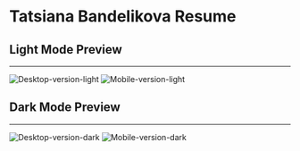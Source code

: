 # Tatsiana Bandelikova Resume

## Light Mode Preview

***

![Desktop-version-light](https://user-images.githubusercontent.com/93816022/189619602-c9d8cf81-8b84-4763-90a2-1cc5b2dd4ac6.png)
![Mobile-version-light](https://user-images.githubusercontent.com/93816022/189619730-b0d7fa4a-eb2d-411b-afc4-2e124c7afce1.png)

## Dark Mode Preview

***

![Desktop-version-dark](https://user-images.githubusercontent.com/93816022/189619870-84e5cdda-3525-4366-a41f-1e841057ec1b.png)
![Mobile-version-dark](https://user-images.githubusercontent.com/93816022/189619893-5e63e909-c043-465a-8b15-14088e73c1cb.png)
